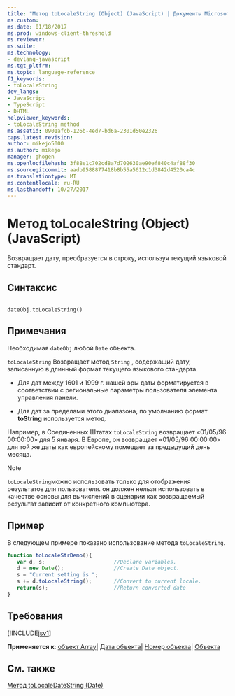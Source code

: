 ```yaml
---
title: "Метод toLocaleString (Object) (JavaScript) | Документы Microsoft"
ms.custom: 
ms.date: 01/18/2017
ms.prod: windows-client-threshold
ms.reviewer: 
ms.suite: 
ms.technology:
- devlang-javascript
ms.tgt_pltfrm: 
ms.topic: language-reference
f1_keywords:
- toLocaleString
dev_langs:
- JavaScript
- TypeScript
- DHTML
helpviewer_keywords:
- toLocaleString method
ms.assetid: 0901afcb-126b-4ed7-bd6a-2301d50e2326
caps.latest.revision: 
author: mikejo5000
ms.author: mikejo
manager: ghogen
ms.openlocfilehash: 3f88e1c702cd8a7d702630ae90ef840c4af88f30
ms.sourcegitcommit: aadb9588877418b8b55a5612c1d3842d4520ca4c
ms.translationtype: MT
ms.contentlocale: ru-RU
ms.lasthandoff: 10/27/2017
---
```

# <a name="tolocalestring-method-object-javascript"></a>Метод toLocaleString (Object) (JavaScript)
Возвращает дату, преобразуется в строку, используя текущий языковой стандарт.  
  
## <a name="syntax"></a>Синтаксис  
  
```  
  
dateObj.toLocaleString()   
```  
  
## <a name="remarks"></a>Примечания  
 Необходимая `dateObj` любой `Date` объекта.  
  
 `toLocaleString` Возвращает метод `String` , содержащий дату, записанную в длинный формат текущего языкового стандарта.  
  
-   Для дат между 1601 и 1999 г. нашей эры даты форматируется в соответствии с региональные параметры пользователя элемента управления панели.  
  
-   Для дат за пределами этого диапазона, по умолчанию формат **toString** используется метод.  
  
 Например, в Соединенных Штатах `toLocaleString` возвращает «01/05/96 00:00:00» для 5 января. В Европе, он возвращает «01/05/96 00:00:00» для той же даты как европейскому помещает за предыдущий день месяца.  
  
> [!NOTE]
>  `toLocaleString`можно использовать только для отображения результатов для пользователя. он должен нельзя использовать в качестве основы для вычислений в сценарии как возвращаемый результат зависит от конкретного компьютера.  
  
## <a name="example"></a>Пример  
 В следующем примере показано использование метода `toLocaleString`.  
  
```JavaScript  
function toLocaleStrDemo(){     
   var d, s;                      //Declare variables.  
   d = new Date();                //Create Date object.  
   s = "Current setting is ";  
   s += d.toLocaleString();       //Convert to current locale.  
   return(s);                     //Return converted date  
}  
```  
  
## <a name="requirements"></a>Требования  
 [!INCLUDE[jsv1](../../javascript/misc/includes/jsv1-md.md)]  
  
 **Применяется к**: [объект Array](../../javascript/reference/array-object-javascript.md)&#124; [Дата объекта](../../javascript/reference/date-object-javascript.md)&#124; [Номер объекта](../../javascript/reference/number-object-javascript.md)&#124; [Объекта](../../javascript/reference/object-object-javascript.md)  
  
## <a name="see-also"></a>См. также  
 [Метод toLocaleDateString (Date)](../../javascript/reference/tolocaledatestring-method-date-javascript.md)